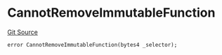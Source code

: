 # CannotRemoveImmutableFunction
[Git Source](https://github.com/thrackle-io/tron/blob/162302962dc6acd8eb4a5fadda6be1dbd5a16028/src/client/token/handler/diamond/HandlerDiamondLib.sol)


```solidity
error CannotRemoveImmutableFunction(bytes4 _selector);
```

